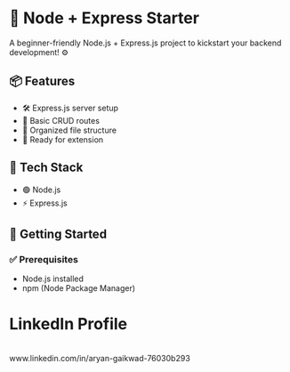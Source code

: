 # 🚀 Node + Express Starter

A beginner-friendly Node.js + Express.js project to kickstart your backend development! ⚙️

## 📦 Features

- 🛠️ Express.js server setup
- 🔄 Basic CRUD routes
- 📁 Organized file structure
- 🧪 Ready for extension

## 🧰 Tech Stack

- 🟢 Node.js
- ⚡ Express.js

## 🚀 Getting Started

### ✅ Prerequisites

- Node.js installed
- npm (Node Package Manager)

<h1>LinkedIn Profile</h1>
<br>
www.linkedin.com/in/aryan-gaikwad-76030b293
